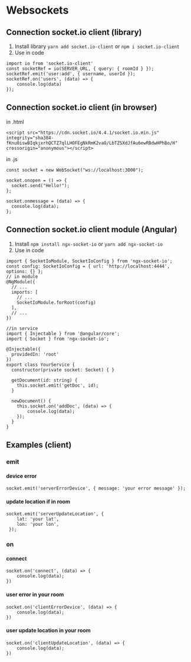 # Websockets

## Connection socket.io client (library)
1. Install library `yarn add socket.io-client` or `npm i socket.io-client`
2. Use in code
```
import io from 'socket.io-client'
const socketRef = io(SERVER_URL, { query: { roomId } });
socketRef.emit('user:add', { username, userId });
socketRef.on('users', (data) => {
    console.log(data)
});
```

## Connection socket.io client (in browser)

in .html
```
<script src="https://cdn.socket.io/4.4.1/socket.io.min.js" integrity="sha384-fKnu0iswBIqkjxrhQCTZ7qlLHOFEgNkRmK2vaO/LbTZSXdJfAu6ewRBdwHPhBo/H" crossorigin="anonymous"></script>
```

in .js
```
const socket = new WebSocket("ws://localhost:3000");

socket.onopen = () => {
  socket.send("Hello!");
};

socket.onmessage = (data) => {
  console.log(data);
};
```

## Connection socket.io client module (Angular)
1. Install `npm install ngx-socket-io` or `yarn add ngx-socket-io`
2. Use in code 
```
import { SocketIoModule, SocketIoConfig } from 'ngx-socket-io';
const config: SocketIoConfig = { url: 'http://localhost:4444', options: {} };
// in module
@NgModule({
  // ...
  imports: [
    // ...
    SocketIoModule.forRoot(config)
  ],
  // ...
})

//in service
import { Injectable } from '@angular/core';
import { Socket } from 'ngx-socket-io';

@Injectable({
  providedIn: 'root'
})
export class YourService {
  constructor(private socket: Socket) { }

  getDocument(id: string) {
    this.socket.emit('getDoc', id);
  }

  newDocument() {
    this.socket.on('addDoc', (data) => {
        console.log(data);
    });
  }
}
```
## Examples (client)

### emit

#### device error
```
socket.emit('serverErrorDevice', { message: 'your error message' });
```

#### update location if in room
```
socket.emit('serverUpdateLocation', { 
    lat: 'your lat',
    lon: 'your lon',
 });
```

### on

#### connect
```
socket.on('connect', (data) => {
    console.log(data);
})
```

#### user error in your room
```
socket.on('clientErrorDevice', (data) => {
    console.log(data);
})
```

#### user update location in your room
```
socket.on('clientUpdateLocation', (data) => {
    console.log(data);
})
```